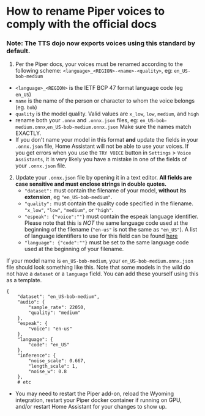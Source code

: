 # How to rename Piper voices to comply with the official docs 
### Note:  The TTS dojo now exports voices using this standard by default.

1. Per the Piper docs, your voices must be renamed according to the following scheme: `<language>_<REGION>-<name>-<quality>`, eg: `en_US-bob-medium`
  - `<language>_<REGION>` is the IETF BCP 47 format language code (eg `en_US`)
  - `name` is the name of the person or character to whom the voice belongs (eg. `bob`)
  -  `quality` is the model quality. Valid values are `x_low`, `low`, `medium`, and `high`
  - rename both your `.onnx` and `.onnx.json` files, eg: `en_US-bob-medium.onnx`,`en_US-bob-medium.onnx.json` Make sure the names match EXACTLY.
  - If you don't name your model in this format **and** update the fields in your `.onnx.json` file, Home Assistant will not be able to use your voices. If you get errors when you use the `TRY VOICE` button in `Settings` > `Voice Assistants`, it is very likely you have a mistake in one of the fields of your `.onnx.json` file.     
2. Update your `.onnx.json` file by opening it in a text editor.   **All fields are case sensitive and must enclose strings in double quotes.**
   - `"dataset":`  must contain the filename of your model, **without its extension**, eg `"en_US-bob-medium"`.  
   - `"quality":`  must contain the quality code specified in the filename.  `"x_low"`, `"low"`, `"medium"`, or `"high"`.
   -  `"espeak": {"voice":""}` must contain the espeak language identifier.  Please note that this is *NOT* the same language code used at the beginning of the filename (`"en-us"` is not the same as `"en_US"`).    A list of language identifiers to use for this field can be found [here](/tts_dojo/DATASETS/espeak_language_identifiers.txt)
   -  `"language": {"code":""}` must be set to the same language code used at the beginning of your filename.


If your model name is `en_US-bob-medium`, your  `en_US-bob-medium.onnx.json` file should look something like this.  Note that some models in the wild do not have a `dataset` or a `language` field.  You can add these yourself using this as a template.
```
{
    "dataset": "en_US-bob-medium",   
    "audio": {
        "sample_rate": 22050,
        "quality": "medium"
    },
    "espeak": {
        "voice": "en-us"
    },
    "language": {
        "code": "en_US"     
    },
    "inference": {
        "noise_scale": 0.667,
        "length_scale": 1,
        "noise_w": 0.8
    },
    # etc
```
- You may need to restart the Piper add-on, reload the Wyoming integration, restart your Piper docker container if running on GPU, and/or restart Home Assistant for your changes to show up.
